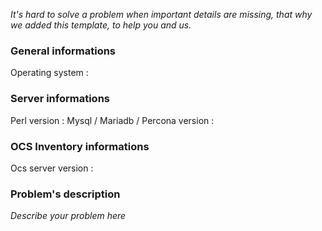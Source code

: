*It's hard to solve a problem when important details are missing, that why we added this template, to help you and us.*

### General informations
Operating system :

### Server informations
Perl version :
Mysql / Mariadb / Percona version :  

### OCS Inventory informations
Ocs server version :

### Problem's description
*Describe your problem here*

